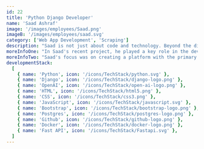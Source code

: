 ```yaml
---
id: 22
title: 'Python Django Developer'
name: 'Saad Ashraf'
image: '/images/employees/Saad.png'
imageB: '/images/employees/saad.svg'
category: ['Web App Development', 'Scraping']
description: "Saad is not just about code and technology. Beyond the digital realm, he passionately plays cricket, considering it his favorite sport. During leisure, he immerses himself in E-gaming, making it a cherished and engaging pastime. Professionally, with 3 years of hands-on experience, Saad excels in leveraging Python's capabilities to architect robust and scalable solutions. His expertise extends to seamlessly integrating AWS services for enhanced performance and scalability."
moreInfoOne: "In Saad's recent project, he played a key role in the development of a web application designed to utilize the Common Alerting Protocol (CAP) for sending disaster alerts to specific areas. CAP is a standardized format for emergency alerting and public warning messages. In his role as a web application developer, Saad was responsible for designing and implementing the user interface and functionality of the application. His task was to create an intuitive and responsive platform that allows users to seamlessly receive and interact with disaster alerts. The technologies utilized in this project included Django for robust backend development, Jquery for enhanced interactivity, and Bootstrap for a visually appealing and responsive user interface. Saad's contributions ensured the successful development of an effective disaster alert system, meeting the needs of the general public during emergency situations."
moreInfoTwo: "Saad's focus was on creating a platform with the primary audience being the general public. The application aimed to provide timely and critical information about disasters, ensuring individuals in specific areas receive relevant alerts to take necessary precautions."
developmentStack:
  [
    { name: 'Python', icon: '/icons/TechStack/python.svg' },
    { name: 'Django', icon: '/icons/TechStack/django-logo.png' },
    { name: 'OpenAI', icon: '/icons/TechStack/open-ai-logo.png' },
    { name: 'HTML', icon: '/icons/TechStack/html5.png' },
    { name: 'CSS', icon: '/icons/TechStack/css3.png' },
    { name: 'JavaScript', icon: '/icons/TechStack/javascript.svg' },
    { name: 'Bootstrap', icon: '/icons/TechStack/bootstrap-logo.png' },
    { name: 'Postgres', icon: '/icons/TechStack/postgres-logo.png' },
    { name: 'Github', icon: '/icons/TechStack/github-logo.png' },
    { name: 'Docker', icon: '/icons/TechStack/docker-logo.png' },
    { name: 'Fast API', icon: '/icons/TechStack/Fastapi.svg' },
  ]
---
```

